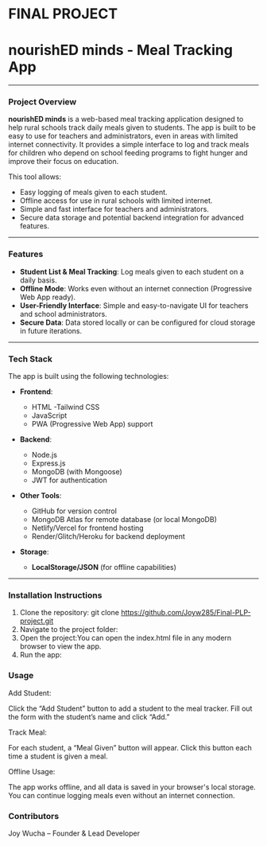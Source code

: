 # FINAL PROJECT
# nourishED minds - Meal Tracking App
---

### Project Overview
**nourishED minds** is a web-based meal tracking application designed to help rural schools track daily meals given to students. The app is built to be easy to use for teachers and administrators, even in areas with limited internet connectivity. It provides a simple interface to log and track meals for children who depend on school feeding programs to fight hunger and improve their focus on education.

This tool allows:
- Easy logging of meals given to each student.
- Offline access for use in rural schools with limited internet.
- Simple and fast interface for teachers and administrators.
- Secure data storage and potential backend integration for advanced features.

---

### Features
- **Student List & Meal Tracking**: Log meals given to each student on a daily basis.
- **Offline Mode**: Works even without an internet connection (Progressive Web App ready).
- **User-Friendly Interface**: Simple and easy-to-navigate UI for teachers and school administrators.
- **Secure Data**: Data stored locally or can be configured for cloud storage in future iterations.

---

### Tech Stack
The app is built using the following technologies:

- **Frontend**: 
  - HTML
  -Tailwind CSS
  - JavaScript
  - PWA (Progressive Web App) support
  
- **Backend**:
  - Node.js
  - Express.js
  - MongoDB (with Mongoose)
  - JWT for authentication

- **Other Tools**:
  - GitHub for version control
  - MongoDB Atlas for remote database (or local MongoDB)
  - Netlify/Vercel for frontend hosting
  - Render/Glitch/Heroku for backend deployment
    
- **Storage**:
  - **LocalStorage/JSON** (for offline capabilities)

---

### Installation Instructions
1. Clone the repository:
   git clone https://github.com/Joyw285/Final-PLP-project.git
2. Navigate to the project folder:
3. Open the project:You can open the index.html file in any modern browser to view the app.
4. Run the app:

### Usage
Add Student:

Click the “Add Student” button to add a student to the meal tracker.
Fill out the form with the student’s name and click “Add.”

Track Meal:

For each student, a “Meal Given” button will appear. Click this button each time a student is given a meal.

Offline Usage:

The app works offline, and all data is saved in your browser's local storage.
You can continue logging meals even without an internet connection.

### Contributors
Joy Wucha – Founder & Lead Developer








